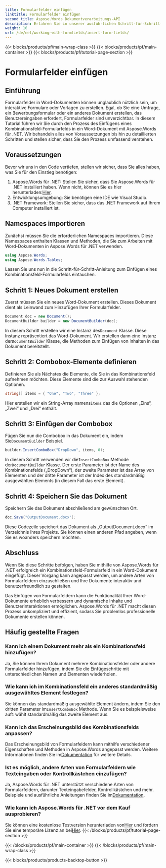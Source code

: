 ```yaml
---
title: Formularfelder einfügen
linktitle: Formularfelder einfügen
second_title: Aspose.Words Dokumentverarbeitungs-API
description: Erfahren Sie in unserer ausführlichen Schritt-für-Schritt-Anleitung, wie Sie mit Aspose.Words für .NET ein Kombinationsfeld-Formularfeld in ein Word-Dokument einfügen.
weight: 10
url: /de/net/working-with-formfields/insert-form-fields/
---
```


{{< blocks/products/pf/main-wrap-class >}}
{{< blocks/products/pf/main-container >}}
{{< blocks/products/pf/tutorial-page-section >}}

# Formularfelder einfügen

## Einführung

Formularfelder in Word-Dokumenten können unglaublich nützlich sein, um interaktive Formulare oder Vorlagen zu erstellen. Egal, ob Sie eine Umfrage, ein Bewerbungsformular oder ein anderes Dokument erstellen, das Benutzereingaben erfordert, Formularfelder sind unverzichtbar. In diesem Tutorial führen wir Sie durch den Prozess des Einfügens eines Kombinationsfeld-Formularfelds in ein Word-Dokument mit Aspose.Words für .NET. Wir behandeln alles von Voraussetzungen bis hin zu detaillierten Schritten und stellen sicher, dass Sie den Prozess umfassend verstehen.

## Voraussetzungen

Bevor wir uns in den Code vertiefen, stellen wir sicher, dass Sie alles haben, was Sie für den Einstieg benötigen:

1.  Aspose.Words für .NET: Stellen Sie sicher, dass Sie Aspose.Words für .NET installiert haben. Wenn nicht, können Sie es hier herunterladen:[Hier](https://releases.aspose.com/words/net/).
2. Entwicklungsumgebung: Sie benötigen eine IDE wie Visual Studio.
3. .NET Framework: Stellen Sie sicher, dass das .NET Framework auf Ihrem Computer installiert ist.

## Namespaces importieren

Zunächst müssen Sie die erforderlichen Namespaces importieren. Diese Namespaces enthalten Klassen und Methoden, die Sie zum Arbeiten mit Word-Dokumenten in Aspose.Words für .NET verwenden.

```csharp
using Aspose.Words;
using Aspose.Words.Tables;
```

Lassen Sie uns nun in die Schritt-für-Schritt-Anleitung zum Einfügen eines Kombinationsfeld-Formularfelds eintauchen.

## Schritt 1: Neues Dokument erstellen

Zuerst müssen Sie ein neues Word-Dokument erstellen. Dieses Dokument dient als Leinwand zum Hinzufügen Ihrer Formularfelder.


```csharp
Document doc = new Document();
DocumentBuilder builder = new DocumentBuilder(doc);
```

 In diesem Schritt erstellen wir eine Instanz des`Document` Klasse. Diese Instanz repräsentiert das Word-Dokument. Wir erstellen dann eine Instanz der`DocumentBuilder` Klasse, die Methoden zum Einfügen von Inhalten in das Dokument bereitstellt.

## Schritt 2: Combobox-Elemente definieren

Definieren Sie als Nächstes die Elemente, die Sie in das Kombinationsfeld aufnehmen möchten. Diese Elemente sind die zur Auswahl stehenden Optionen.

```csharp
string[] items = { "One", "Two", "Three" };
```

 Hier erstellen wir ein String-Array namens`items` das die Optionen „Eins“, „Zwei“ und „Drei“ enthält.

## Schritt 3: Einfügen der Combobox

 Fügen Sie nun die Combobox in das Dokument ein, indem Sie`DocumentBuilder` Beispiel.

```csharp
builder.InsertComboBox("DropDown", items, 0);
```

 In diesem Schritt verwenden wir die`InsertComboBox` Methode der`DocumentBuilder` Klasse. Der erste Parameter ist der Name des Kombinationsfelds („DropDown“), der zweite Parameter ist das Array von Elementen und der dritte Parameter ist der Index des standardmäßig ausgewählten Elements (in diesem Fall das erste Element).

## Schritt 4: Speichern Sie das Dokument

Speichern Sie das Dokument abschließend am gewünschten Ort.

```csharp
doc.Save("OutputDocument.docx");
```

Diese Codezeile speichert das Dokument als „OutputDocument.docx“ im Verzeichnis Ihres Projekts. Sie können einen anderen Pfad angeben, wenn Sie es woanders speichern möchten.

## Abschluss

Wenn Sie diese Schritte befolgen, haben Sie mithilfe von Aspose.Words für .NET erfolgreich ein Kombinationsfeld-Formularfeld in ein Word-Dokument eingefügt. Dieser Vorgang kann angepasst werden, um andere Arten von Formularfeldern einzuschließen und Ihre Dokumente interaktiv und benutzerfreundlich zu gestalten.

Das Einfügen von Formularfeldern kann die Funktionalität Ihrer Word-Dokumente erheblich verbessern und dynamische Inhalte und Benutzerinteraktionen ermöglichen. Aspose.Words für .NET macht diesen Prozess unkompliziert und effizient, sodass Sie problemlos professionelle Dokumente erstellen können.

## Häufig gestellte Fragen

### Kann ich einem Dokument mehr als ein Kombinationsfeld hinzufügen?

Ja, Sie können Ihrem Dokument mehrere Kombinationsfelder oder andere Formularfelder hinzufügen, indem Sie die Einfügeschritte mit unterschiedlichen Namen und Elementen wiederholen.

### Wie kann ich im Kombinationsfeld ein anderes standardmäßig ausgewähltes Element festlegen?

Sie können das standardmäßig ausgewählte Element ändern, indem Sie den dritten Parameter im`InsertComboBox` Methode. Wenn Sie es beispielsweise auf`1` wählt standardmäßig das zweite Element aus.

### Kann ich das Erscheinungsbild des Kombinationsfelds anpassen?

 Das Erscheinungsbild von Formularfeldern kann mithilfe verschiedener Eigenschaften und Methoden in Aspose.Words angepasst werden. Weitere Informationen finden Sie im[Dokumentation](https://reference.aspose.com/words/net/) für weitere Details.

### Ist es möglich, andere Arten von Formularfeldern wie Texteingaben oder Kontrollkästchen einzufügen?

 Ja, Aspose.Words für .NET unterstützt verschiedene Arten von Formularfeldern, darunter Texteingabefelder, Kontrollkästchen und mehr. Beispiele und ausführliche Anleitungen finden Sie im[Dokumentation](https://reference.aspose.com/words/net/).

### Wie kann ich Aspose.Words für .NET vor dem Kauf ausprobieren?

 Sie können eine kostenlose Testversion herunterladen von[Hier](https://releases.aspose.com/) und fordern Sie eine temporäre Lizenz an bei[Hier](https://purchase.aspose.com/temporary-license/).
{{< /blocks/products/pf/tutorial-page-section >}}

{{< /blocks/products/pf/main-container >}}
{{< /blocks/products/pf/main-wrap-class >}}

{{< blocks/products/products-backtop-button >}}
